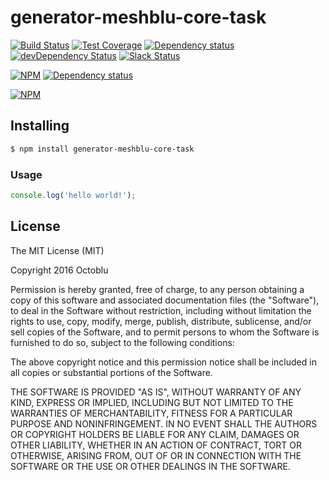 # generator-meshblu-core-task

[![Build Status](https://travis-ci.org/octoblu/meshblu-core-task-send-message-2.svg?branch=master)](https://travis-ci.org/octoblu/meshblu-core-task-send-message-2)
[![Test Coverage](https://codecov.io/gh/octoblu/meshblu-core-task-send-message-2/branch/master/graph/badge.svg)](https://codecov.io/gh/octoblu/meshblu-core-task-send-message-2)
[![Dependency status](http://img.shields.io/david/octoblu/meshblu-core-task-send-message-2.svg?style=flat)](https://david-dm.org/octoblu/meshblu-core-task-send-message-2)
[![devDependency Status](http://img.shields.io/david/dev/octoblu/meshblu-core-task-send-message-2.svg?style=flat)](https://david-dm.org/octoblu/meshblu-core-task-send-message-2#info=devDependencies)
[![Slack Status](http://community-slack.octoblu.com/badge.svg)](http://community-slack.octoblu.com)

[![NPM](https://nodei.co/npm/meshblu-core-task-send-message-2.svg?style=flat)](https://npmjs.org/package/meshblu-core-task-send-message-2)
[![Dependency status](http://img.shields.io/david/octoblu/generator-meshblu-core-task.svg?style=flat)](https://david-dm.org/octoblu/generator-meshblu-core-task)

[![NPM](https://nodei.co/npm/generator-meshblu-core-task.svg?style=flat)](https://npmjs.org/package/generator-meshblu-core-task)

## Installing

```bash
$ npm install generator-meshblu-core-task
```

### Usage

```javascript
console.log('hello world!');
```

## License

The MIT License (MIT)

Copyright 2016 Octoblu

Permission is hereby granted, free of charge, to any person obtaining a copy
of this software and associated documentation files (the "Software"), to deal
in the Software without restriction, including without limitation the rights
to use, copy, modify, merge, publish, distribute, sublicense, and/or sell
copies of the Software, and to permit persons to whom the Software is
furnished to do so, subject to the following conditions:

The above copyright notice and this permission notice shall be included in all
copies or substantial portions of the Software.

THE SOFTWARE IS PROVIDED "AS IS", WITHOUT WARRANTY OF ANY KIND, EXPRESS OR
IMPLIED, INCLUDING BUT NOT LIMITED TO THE WARRANTIES OF MERCHANTABILITY,
FITNESS FOR A PARTICULAR PURPOSE AND NONINFRINGEMENT. IN NO EVENT SHALL THE
AUTHORS OR COPYRIGHT HOLDERS BE LIABLE FOR ANY CLAIM, DAMAGES OR OTHER
LIABILITY, WHETHER IN AN ACTION OF CONTRACT, TORT OR OTHERWISE, ARISING FROM,
OUT OF OR IN CONNECTION WITH THE SOFTWARE OR THE USE OR OTHER DEALINGS IN THE
SOFTWARE.
